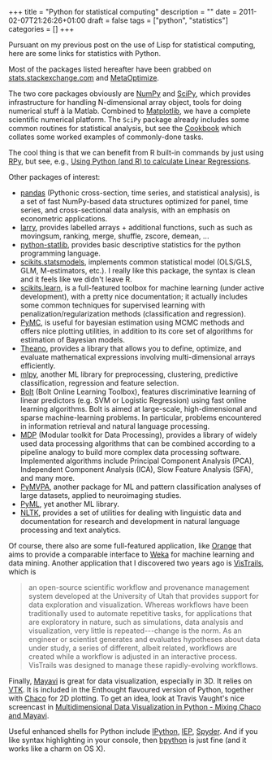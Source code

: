 +++
title = "Python for statistical computing"
description = ""
date = 2011-02-07T21:26:26+01:00
draft = false
tags = ["python", "statistics"]
categories = []
+++

Pursuant on my previous post on the use of Lisp for statistical computing, here are some links for statistics with Python.

Most of the packages listed hereafter have been grabbed on [stats.stackexchange.com](http://stats.stackexchange.com) and [MetaOptimize](http://metaoptimize.com/qa/).

The two core packages obviously are [NumPy](http://numpy.scipy.org/) and [SciPy](http://scipy.org/), which provides infrastructure for handling N-dimensional array object, tools for doing numerical stuff à la Matlab. Combined to [Matplotlib](http://matplotlib.sourceforge.net/), we have a complete scientific numerical platform. The `SciPy` package already includes some common routines for statistical analysis, but see the [Cookbook](http://scipy.org/Cookbook) which collates some worked examples of commonly-done tasks.

The cool thing is that we can benefit from R built-in commands by just using [RPy](http://rpy.sourceforge.net/), but see, e.g., [Using Python (and R) to calculate Linear Regressions](http://www2.warwick.ac.uk/fac/sci/moac/students/peter_cock/python/lin_reg).

Other packages of interest:

- [pandas](http://code.google.com/p/pandas/) (Pythonic cross-section, time series, and statistical analysis), is a set of fast NumPy-based data structures optimized for panel, time series, and cross-sectional data analysis, with an emphasis on econometric applications.
- [larry](http://pypi.python.org/pypi/la/0.1.0), provides labelled arrays + additional functions, such as such as movingsum, ranking, merge, shuffle, zscore, demean, ...
- [python-statlib](http://code.google.com/p/python-statlib/), provides basic descriptive statistics for the python programming language.
- [scikits.statsmodels](http://statsmodels.sourceforge.net/), implements common statistical model (OLS/GLS, GLM, M-estimators, etc.). I really like this package, the syntax is clean and it feels like we didn't leave R.
- [scikits.learn](http://scikit-learn.sourceforge.net/), is a full-featured toolbox for machine learning (under active development), with a pretty nice documentation; it actually includes some common techniques for supervised learning with penalization/regularization methods (classification and regression).
- [PyMC](http://code.google.com/p/pymc/), is useful for bayesian estimation using MCMC methods and offers nice plotting utilities, in addition to its core set of algorithms for estimation of Bayesian models.
- [Theano](http://deeplearning.net/software/theano/), provides a library that allows you to define, optimize, and evaluate mathematical expressions involving multi-dimensional arrays efficiently.
- [mlpy](https://mlpy.fbk.eu/), another ML library for preprocessing, clustering, predictive classification, regression and feature selection.
- [Bolt](https://github.com/pprett/bolt) (Bolt Online Learning Toolbox), features discriminative learning of linear predictors (e.g. SVM or Logistic Regression) using fast online learning algorithms. Bolt is aimed at large-scale, high-dimensional and sparse machine-learning problems. In particular, problems encountered in information retrieval and natural language processing.
- [MDP](http://pypi.python.org/pypi/MDP/2.6) (Modular toolkit for Data Processing), provides a library of widely used data processing algorithms that can be combined according to a pipeline analogy to build more complex data processing software. Implemented algorithms include Principal Component Analysis (PCA), Independent Component Analysis (ICA), Slow Feature Analysis (SFA), and many more.
- [PyMVPA](http://www.pymvpa.org/), another package for ML and pattern classification analyses of large datasets, applied to neuroimaging studies.
- [PyML](http://pyml.sourceforge.net/), yet another ML library.
- [NLTK](http://www.nltk.org/), provides a set of utilities for dealing with linguistic data and documentation for research and development in natural language processing and text analytics.
  
Of course, there also are some full-featured application, like [Orange](http://orange.biolab.si/) that aims to provide a comparable interface to [Weka](http://www.cs.waikato.ac.nz/~ml) for machine learning and data mining. Another application that I discovered two years ago is [VisTrails](http://www.vistrails.org/index.php/Main_Page), which is

> an open-source scientific workflow and provenance management system developed at the University of Utah that provides support for data exploration and visualization. Whereas workflows have been traditionally used to automate repetitive tasks, for applications that are exploratory in nature, such as simulations, data analysis and visualization, very little is repeated---change is the norm. As an engineer or scientist generates and evaluates hypotheses about data under study, a series of different, albeit related, workflows are created while a workflow is adjusted in an interactive process. VisTrails was designed to manage these rapidly-evolving workflows.

Finally, [Mayavi](http://mayavi.sourceforge.net/) is great for data visualization, especially in 3D. It relies on [VTK](http://www.vtk.org/). It is included in the Enthought flavoured version of Python, together with [Chaco](http://code.enthought.com/chaco/) for 2D plotting. To get an idea, look at Travis Vaught's nice screencast in [Multidimensional Data Visualization in Python - Mixing Chaco and Mayavi](http://travisvaught.blogspot.com/2009/08/multidimensional-data-visualization-in.html).

Useful enhanced shells for Python include [IPython](http://ipython.scipy.org/moin/), [IEP](http://code.google.com/p/iep/), [Spyder](http://packages.python.org/spyder/). And if you like syntax highlighting in your console, then [bpython](http://bpython-interpreter.org/) is just fine (and it works like a charm on OS X).
